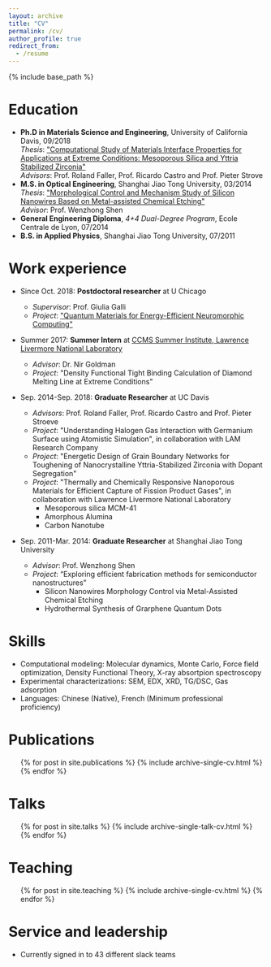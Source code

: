 ```yaml
---
layout: archive
title: "CV"
permalink: /cv/
author_profile: true
redirect_from:
  - /resume
---
```


{% include base_path %}

Education
======
* **Ph.D in Materials Science and Engineering**, University of California Davis, 09/2018 <br/>
  *Thesis*: ["Computational Study of Materials Interface Properties for Applications at Extreme Conditions: Mesoporous Silica and Yttria Stabilized Zirconia"](https://pqdtopen.proquest.com/doc/2133565261.html?FMT=ABS)<br/>
  *Advisors*: Prof. Roland Faller, Prof. Ricardo Castro and Prof. Pieter Strove
* **M.S. in Optical Engineering**, Shanghai Jiao Tong University, 03/2014<br/>
  *Thesis*: ["Morphological Control and Mechanism Study of Silicon Nanowires Based on Metal-assisted Chemical Etching"](http://gb.oversea.cnki.net/KCMS/detail/detail.aspx?filename=1015028505.nh&dbcode=CMFD&dbname=CMFDREF)<br/>
  *Advisor*: Prof. Wenzhong Shen
* **General Engineering Diploma**, *4+4 Dual-Degree Program*, Ecole Centrale de Lyon, 07/2014
* **B.S. in Applied Physics**, Shanghai Jiao Tong University, 07/2011

Work experience
======
* Since Oct. 2018: **Postdoctoral researcher** at U Chicago 
  * *Supervisor*: Prof. Giulia Galli
  * *Project*: ["Quantum Materials for Energy-Efficient Neuromorphic Computing"](http://qmeenc.ucsd.edu/)

* Summer 2017: **Summer Intern** at [CCMS Summer Institute, Lawrence Livermore National Laboratory](https://pls.llnl.gov/careers/internship-programs/computational-chemistry-and-materials-science-summer-institute)
  * *Advisor*: Dr. Nir Goldman
  * *Project*: "Density Functional Tight Binding Calculation of Diamond Melting Line at Extreme Conditions" <br/>
  

* Sep. 2014-Sep. 2018: **Graduate Researcher** at UC Davis
  * *Advisors*: Prof. Roland Faller, Prof. Ricardo Castro and Prof. Pieter Stroeve
  * *Project*: "Understanding Halogen Gas Interaction with Germanium Surface using Atomistic Simulation", in collaboration with LAM Research Company 
  * *Project*: "Energetic Design of Grain Boundary Networks for Toughening of Nanocrystalline Yttria-Stabilized Zirconia with Dopant Segregation"
  * *Project*: "Thermally and Chemically Responsive Nanoporous Materials for Efficient Capture of Fission Product Gases", in collaboration with Lawrence Livermore National Laboratory
    * Mesoporous silica MCM-41
    * Amorphous Alumina
    * Carbon Nanotube
  

* Sep. 2011-Mar. 2014: **Graduate Researcher** at Shanghai Jiao Tong University
  * *Advisor*: Prof. Wenzhong Shen
  * *Project*: “Exploring efficient fabrication methods for semiconductor nanostructures”
    * Silicon Nanowires Morphology Control via Metal-Assisted Chemical Etching
    * Hydrothermal Synthesis of Grarphene Quantum Dots
  

  
Skills
======
* Computational modeling: Molecular dynamics, Monte Carlo, Force field optimization, Density Functional Theory, X-ray absortpion spectroscopy
* Experimental characterizations: SEM, EDX, XRD, TG/DSC, Gas adsorption 
* Languages: Chinese (Native), French (Minimum professional proficiency) 


Publications
======
  <ul>{% for post in site.publications %}
    {% include archive-single-cv.html %}
  {% endfor %}</ul>
  
Talks
======
  <ul>{% for post in site.talks %}
    {% include archive-single-talk-cv.html %}
  {% endfor %}</ul>
  
Teaching
======
  <ul>{% for post in site.teaching %}
    {% include archive-single-cv.html %}
  {% endfor %}</ul>
  
Service and leadership
======
* Currently signed in to 43 different slack teams
